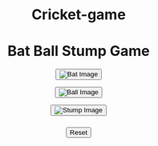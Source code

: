 # Cricket-game
<!DOCTYPE html>
<html lang="en">
<head>
  <title>Cricket Game</title>
  <style>
    body {
    text-align: center;
    display: flex-wrap;
    justify-content: center;
}

.choice-button {
  height: 100px;
  width: 100px;
  border: none;
  margin: 10px;
  background-color: rgb(164, 212, 130);
  border-radius: 50px;
  cursor: pointer;
}

.choice-image {
  height: 75px;
}
  </style>
</head>
<body>
  <h1>Bat Ball Stump Game</h1>

  <button class="choice-button" onclick="
  let computerChoice = generateComputerChoice();
  let resultMsg = getResult('Bat', computerChoice);
  showResult('Bat', computerChoice, resultMsg);
  ">
    <img src="https://github.com/Complete-Coding/JavaScript_Complete_YouTube/blob/main/8%20JSON%20Local%20Storage%20Date%20and%20DOM/Cricket%20Game/images/bat.png?raw=true" alt="Bat Image" class="choice-image">  
  </button>

  <button class="choice-button" onclick="
    computerChoice = generateComputerChoice();
    resultMsg = getResult('Ball', computerChoice);
    showResult('Ball', computerChoice, resultMsg);
  ">
    <img src="https://github.com/Complete-Coding/JavaScript_Complete_YouTube/blob/main/8%20JSON%20Local%20Storage%20Date%20and%20DOM/Cricket%20Game/images/ball.png?raw=true" alt="Ball Image" class="choice-image">  
  </button>

  <button class="choice-button" onclick="
    computerChoice = generateComputerChoice();
    resultMsg = getResult('Stump', computerChoice);
    showResult('Stump', computerChoice, resultMsg);
  ">
    <img src="https://github.com/Complete-Coding/JavaScript_Complete_YouTube/blob/main/8%20JSON%20Local%20Storage%20Date%20and%20DOM/Cricket%20Game/images/stump.png?raw=true" alt="Stump Image" class="choice-image">
  </button>

  <h3 id="user-move"></h3>
  <h3 id="computer-move"></h3>
  <h3 id="result"></h3>
  <h3 id="score"></h3>

  <button onclick="localStorage.clear()
      resetScore();
  ">Reset</button>

  <script>
    let scoreStr = localStorage.getItem('Score');
    let score;
    resetScore(scoreStr);

    function resetScore(scoreStr) {
      score = scoreStr ? JSON.parse(scoreStr) : {
        win: 0,
        lost: 0,
        tie: 0,
      };

      score.displayScore = function() {
        return `Score:Won:${score.win}, Lost:${score.lost}, Tie: ${score.tie}`;
      };

      showResult();
    }

    function generateComputerChoice() {
      //This will generate random number between 0 and 3
      let randomNumber = Math.random() * 3;
      if (randomNumber > 0 && randomNumber <= 1) {
        return 'Bat';
      } else if (randomNumber > 1 && randomNumber <= 2) {
        return 'Ball';
      } else {
        return 'Stump'
      }
    }

    function getResult(userMove, computerMove) {
      if (userMove === 'Bat') {
        if (computerMove === 'Ball') {
          score.win++;
          return 'User won.';
        } else if (computerMove === 'Bat') {
          score.tie++;
          return `It's a tie`;
        } else if (computerMove === 'Stump') {
          score.lost++;
          return 'Computer has won';
        }
      } else if (userMove === 'Ball') {
        if (computerMove === 'Ball') {
          score.tie++;
          return `It's a tie`;
        } else if (computerMove === 'Bat') {
          score.lost++;
          return 'Computer has won';
        } else if (computerMove === 'Stump') {
          score.win++;
          return 'User won.';
        }
      } else {
        if (computerMove === 'Ball') {
          score.lost++;
          return 'Computer has won';
        } else if (computerMove === 'Bat') {
          score.win++;
          return 'User won.';
        } else if (computerMove === 'Stump') {
          score.tie++;
          return `It's a tie`;
        }
      }
    }

    function showResult(userMove, computerMove, result) {
      localStorage.setItem('Score', JSON.stringify(score));
      
      document.querySelector('#user-move').innerText = 
        userMove ? `You have chosen ${userMove}` : '';
      
      document.querySelector('#computer-move').innerText =
        computerMove ? `Computer choice is ${computerMove}` : '';
      
      document.querySelector('#result').innerText = result || '';

      document.querySelector('#score').innerText = score.displayScore();
    }
  </script>
</body>
</html>
